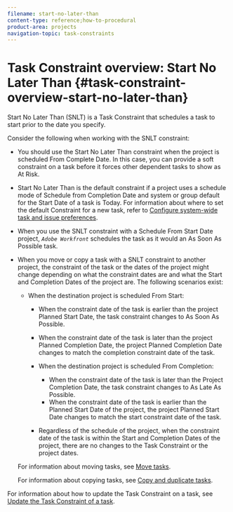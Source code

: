 ```yaml
---
filename: start-no-later-than
content-type: reference;how-to-procedural
product-area: projects
navigation-topic: task-constraints
---
```




# Task Constraint overview: Start No Later Than {#task-constraint-overview-start-no-later-than}

Start No Later Than (SNLT) is a Task Constraint that schedules a task to start prior to the date you specify.

Consider the following when working with the SNLT constraint:



* You should use the Start No Later Than constraint when the project is scheduled From Complete Date. In this case, you can provide a soft constraint on a task before it forces other dependent tasks to show as At Risk.
*  Start No Later Than is the default constraint if a project uses a schedule mode of&nbsp;Schedule from Completion Date and system or group default for the Start&nbsp;Date of a task is Today. For information about where to set the default Constraint for a new task, refer to [Configure system-wide task and issue preferences](set-task-issue-preferences.md).
* When you use the SNLT constraint with a Schedule From Start Date project, *`Adobe Workfront`* schedules the task as it would an As Soon As Possible task.
* When you move or copy a task with a SNLT constraint to another project, the constraint of the task or the dates of the project might change depending on what the constraint dates are and what the Start and Completion Dates of the project are. The following scenarios exist: 
    
    
    * When the destination project is scheduled From Start:    
        
        
        * When the constraint date of the task is earlier than the project Planned Start Date, the task constraint changes to As Soon As Possible. 
        * When the constraint date of the task is later than the project Planned Completion Date, the project Planned Completion Date changes to match the completion constraint date of the task. 
        
        

    
        
        
        * When the destination project is scheduled From Completion:        
            
            
            * When the constraint date of the task is later than the Project Completion Date, the task constraint changes to As Late As Possible. 
            * When the constraint date of the task is earlier than the Planned Start Date of the project, the project Planned Start Date changes to match the start constraint date of the task. 
            
            
        * Regardless of the schedule of the project, when the constraint date of the task is within the Start and Completion Dates of the project, there are no changes to the Task Constraint or the project dates. 
        
        
    
    
    
  For information about moving tasks, see [Move tasks](move-tasks.md).


  For information about copying tasks, see [Copy and duplicate tasks](copy-and-duplicate-tasks.md). 



For information about how to update the Task&nbsp;Constraint on a task, see [Update the Task Constraint of a task](update-task-constraint-of-task.md). 
